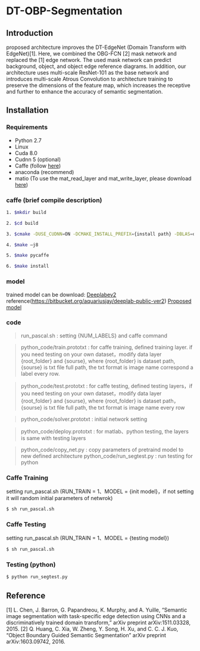 # DT-OBP-Segmentation 

## Introduction
proposed architecture improves the DT-EdgeNet (Domain Transform with EdgeNet)[1]. Here, we combined the OBG-FCN [2] mask 
network and replaced the [1] edge network. The used mask network can predict background, object, and object edge reference diagrams. In addition, our architecture uses multi-scale ResNet-101 as the base network and introduces multi-scale Atrous Convolution to architecture training to preserve the dimensions of the feature map, which increases the receptive and further to enhance the accuracy of semantic segmentation. 

## Installation
### Requirements

  - Python 2.7 
  - Linux
  - Cuda 8.0
  - Cudnn 5 (optional)
  - Caffe (follow [here](https://github.com/xmyqsh/deeplab-v2))
  - anaconda (recommend)
  - matio (To use the mat_read_layer and mat_write_layer, please download [here](https://sourceforge.net/projects/matio/files/matio/1.5.2/))

### caffe (brief compile description)
```sh
1. $mkdir build

2. $cd build

3. $cmake -DUSE_CUDNN=ON -DCMAKE_INSTALL_PREFIX={install path} -DBLAS=open -DBUILD_matlab=ON ..

4. $make –j8

5. $make pycaffe

6. $make install
```

### model
trained model can be download:
[Deeplabev2](https://drive.google.com/open?id=1BNBlWfQ9dtiJMdD360y5GGId_Eag7w5o) reference(https://bitbucket.org/aquariusjay/deeplab-public-ver2)
[Proposed model](https://drive.google.com/open?id=1IjNv1qADPg40ZoqvkTOWeDChHhho3AKR)

### code 
>run_pascal.sh : setting {NUM_LABELS} and caffe command 

>python_code/train.prototxt : for caffe training, defined training layer. if you need testing on your own dataset，modify data layer {root_folder} and {sourse}, where {root_folder} is dataset path, {sourse} is txt file full path, the txt format is image name correspond a label every row.

>python_code/test.prototxt : 
for caffe testing, defined testing layers，if you need testing on your own dataset，modify data layer {root_folder} and {sourse}, where {root_folder} is dataset path，{sourse} is txt file full path, the txt format is image name every row

>python_code/solver.prototxt : initial network setting

>python_code/deploy.prototxt : for matlab、python testing, the layers is same with testing layers

>python_code/copy_net.py : copy parameters of pretraind model to new defined architecture
>python_code/run_segtest.py : run testing for python 

### Caffe Training 
setting run_pascal.sh (RUN_TRAIN = 1、MODEL = {init model}，if not setting it will random initial parameters of netwrok)
```sh
$ sh run_pascal.sh
```
### Caffe Testing 
setting run_pascal.sh (RUN_TRAIN = 1、MODEL = {testing model})
```sh
$ sh run_pascal.sh
```
### Testing (python)
```sh
$ python run_segtest.py
```

## Reference

[1] L. Chen, J. Barron, G. Papandreou, K. Murphy, and A. Yuille, “Semantic image segmentation with task-specific edge detection using CNNs and a discriminatively trained domain transform,” arXiv preprint arXiv:1511.03328, 2015. 
[2] Q. Huang, C. Xia, W. Zheng, Y. Song, H. Xu, and C. C. J. Kuo, “Object Boundary Guided Semantic Segmentation” arXiv preprint arXiv:1603.09742, 2016. 
